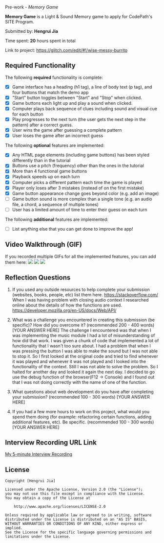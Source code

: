  Pre-work - *Memory Game*

**Memory Game** is a Light & Sound Memory game to apply for CodePath's SITE Program. 

Submitted by: **Hengrui Jia**

Time spent: **20** hours spent in total

Link to project: https://glitch.com/edit/#!/wise-messy-burrito

## Required Functionality

The following **required** functionality is complete:

* [x] Game interface has a heading (h1 tag), a line of body text (p tag), and four buttons that match the demo app
* [x] "Start" button toggles between "Start" and "Stop" when clicked. 
* [x] Game buttons each light up and play a sound when clicked. 
* [x] Computer plays back sequence of clues including sound and visual cue for each button
* [x] Play progresses to the next turn (the user gets the next step in the pattern) after a correct guess. 
* [x] User wins the game after guessing a complete pattern
* [x] User loses the game after an incorrect guess

The following **optional** features are implemented:

* [x] Any HTML page elements (including game buttons) has been styled differently than in the tutorial
* [x] Buttons use a pitch (frequency) other than the ones in the tutorial
* [x] More than 4 functional game buttons
* [x] Playback speeds up on each turn
* [x] Computer picks a different pattern each time the game is played
* [x] Player only loses after 3 mistakes (instead of on the first mistake)
* [x] Game button appearance change goes beyond color (e.g. add an image)
* [ ] Game button sound is more complex than a single tone (e.g. an audio file, a chord, a sequence of multiple tones)
* [ ] User has a limited amount of time to enter their guess on each turn

The following **additional** features are implemented:

- [ ] List anything else that you can get done to improve the app!

## Video Walkthrough (GIF)

If you recorded multiple GIFs for all the implemented features, you can add them here:
![](http://g.recordit.co/VOM7qG6XVV.gif)
![](gif2-link-here)
![](gif3-link-here)

## Reflection Questions
1. If you used any outside resources to help complete your submission (websites, books, people, etc) list them here. 
https://stackoverflow.com/
When I was having problem with closing audio context I researched online about the details of how the functions are used.
https://developer.mozilla.org/en-US/docs/Web/API/
2. What was a challenge you encountered in creating this submission (be specific)? How did you overcome it? (recommended 200 - 400 words) 
[YOUR ANSWER HERE]
The challenge I encountered was that when I was implementing the music module I had a lot of misunderstanding of how did that work. I was given a chunk of code that implemented a lot of functionality that I wasn't too sure about. I had a problem that when I was pressing the button I was able to make the sound but I was not able to stop it. So I first looked at the original code and tried to find whenever it was played and whenever it was not played and I looked into the functionality of the context. Still I was not able to solve the problem. So I halted for another day and looked it again the next day. I decided to go use the debug function of the browser(F12 -> Console) and I found out that I was not doing correctly with the name of one of the function.

3. What questions about web development do you have after completing your submission? (recommended 100 - 300 words) 
[YOUR ANSWER HERE]

4. If you had a few more hours to work on this project, what would you spend them doing (for example: refactoring certain functions, adding additional features, etc). Be specific. (recommended 100 - 300 words) 
[YOUR ANSWER HERE]



## Interview Recording URL Link

[My 5-minute Interview Recording](your-link-here)


## License

    Copyright [Hengrui Jia]

    Licensed under the Apache License, Version 2.0 (the "License");
    you may not use this file except in compliance with the License.
    You may obtain a copy of the License at

        http://www.apache.org/licenses/LICENSE-2.0

    Unless required by applicable law or agreed to in writing, software
    distributed under the License is distributed on an "AS IS" BASIS,
    WITHOUT WARRANTIES OR CONDITIONS OF ANY KIND, either express or implied.
    See the License for the specific language governing permissions and
    limitations under the License.
